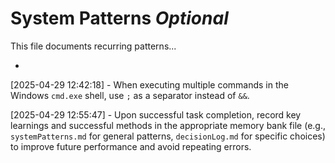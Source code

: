 # System Patterns *Optional*

This file documents recurring patterns...

*
[2025-04-29 12:42:18] - When executing multiple commands in the Windows `cmd.exe` shell, use `;` as a separator instead of `&&`.

[2025-04-29 12:55:47] - Upon successful task completion, record key learnings and successful methods in the appropriate memory bank file (e.g., `systemPatterns.md` for general patterns, `decisionLog.md` for specific choices) to improve future performance and avoid repeating errors.

